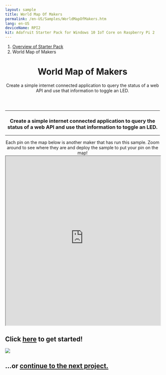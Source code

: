```yaml
---
layout: sample
title: World Map Of Makers
permalink: /en-US/Samples/WorldMapOfMakers.htm
lang: en-US
deviceName: RPI2
kit: Adafruit Starter Pack for Windows 10 IoT Core on Raspberry Pi 2
---
```


<div class="row">
  <div class="col-xs-24">
    <ol class="breadcrumb">
      <li><a href="{{site.baseurl}}/{{page.lang}}/AdafruitMakerKit.htm">Overview of Starter Pack</a></li>
      <li class="active">World Map of Makers</li>
    </ol>
    <header class="page-title-header">
      <h1 class="page-title">World Map of Makers</h1>
      <div class="page-subtitle">Create a simple internet connected application to query the status of a web API and use that information to toggle an LED.</div>
    </header>
  </div>
</div>

<hr/>

<div class="row">
  <div class="col-xs-24">
    <center>
      <h3>Create a simple internet connected application to query the status of a web API and use that information to toggle an LED.</h3>
      <hr />
      Each pin on the map below is another maker that has run this sample. Zoom around to see where they are and deploy the sample to put your pin on the map!
    </center>
  </div>
</div>

<iframe class="maker-kit" src="https://adafruitsample.azurewebsites.net/cardViewer?lesson=201" width="100%" height="550px" scrolling="no"></iframe>

<div class="row projectRow">
  <div class="col-md-12 col-xs-24">
    <h2 class="text-center thin-header">Click <a target="_blank" href="https://www.hackster.io/windows-iot/internet-connected-led">here</a> to get started!</h2>
  </div>
  <div class="col-md-12 col-xs-24">
    <img src="{{site.baseurl}}/Resources/images/AdafruitStarterPack/WebBlinkyNoMap.jpg">
  </div>
</div>
<div class="row lineTop">
  <div class="col-md-12 col-md-offset-12 col-xs-24 text-right">
    <h2 class="thin-header">...or <a href="{{site.baseurl}}/{{page.lang}}/Samples/BrightOrNot.htm"> continue to the next project.</a></h2>
  </div>
</div>
